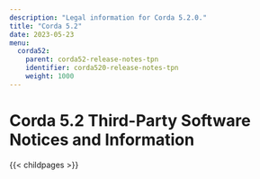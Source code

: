 ```yaml
---
description: "Legal information for Corda 5.2.0."
title: "Corda 5.2"
date: 2023-05-23
menu:
  corda52:
    parent: corda52-release-notes-tpn
    identifier: corda520-release-notes-tpn
    weight: 1000
---
```

# Corda 5.2 Third-Party Software Notices and Information
{{< childpages >}}
